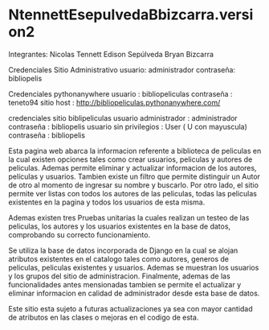 ﻿# NtennettEsepulvedaBbizcarra.version2

Integrantes:
Nicolas Tennett
Edison Sepúlveda
Bryan Bizcarra

Credenciales Sitio Administrativo
usuario: administrador
contraseña: bibliopelis

Credenciales pythonanywhere
usuario : bibliopeliculas
contraseña : teneto94
sitio host : http://bibliopeliculas.pythonanywhere.com/

credenciales sitio biblipeliculas
usuario administrador : administrador
contraseña : bibliopelis
usuario sin privilegios : User ( U con mayuscula)
contraseña : bibliopelis

Esta pagina web abarca la informacion referente a biblioteca de peliculas en la cual existen opciones tales como crear usuarios, peliculas y autores de peliculas. Ademas permite eliminar y actualizar informacion de los autores, películas y usuarios. Tambien existe un filtro que permite distinguir un Autor de otro al momento de ingresar su nombre y buscarlo. Por otro lado, el sitio permite ver listas con todos los autores de las peliculas, todas las peliculas existentes en la pagina y todos los usuarios de esta misma. 

Ademas existen tres Pruebas unitarias la cuales realizan un testeo de las peliculas, los autores y los usuarios existentes en la base de datos, comprobando su correcto funcionamiento.

Se utiliza la base de datos incorporada de Django en la cual se alojan atributos existentes en el catalogo tales como autores, generos de peliculas, peliculas existentes y usuarios. Ademas se muestran los usuarios y los grupos del sitio de administracion. Finalmente, ademas de las funcionalidades antes mensionadas tambien se permite el actualizar y eliminar informacion en calidad de administrador desde esta base de datos.

Este sitio esta sujeto a futuras actualizaciones ya sea con mayor cantidad de atributos en las clases o mejoras en el codigo de esta.

